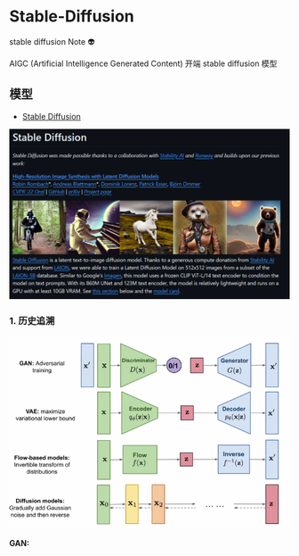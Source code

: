 # Stable-Diffusion
stable diffusion Note :alien:

AIGC (Artificial Intelligence Generated Content) 开端 stable diffusion 模型

## 模型

- [Stable Diffusion](https://github.com/CompVis/stable-diffusion)

![alt text](./workspace/sd_image.png)

### 1. 历史追溯

![alt text](./workspace/history.png)

**GAN:**
